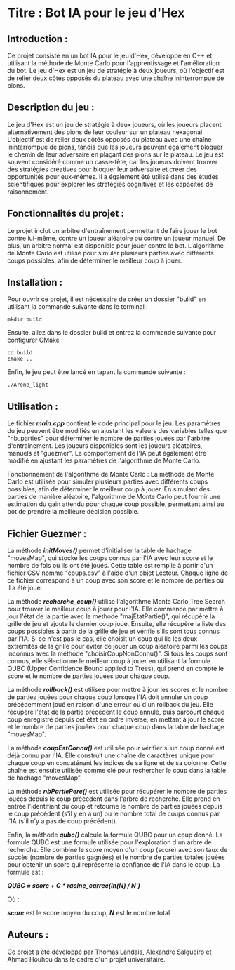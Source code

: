 # Titre : Bot IA pour le jeu d'Hex #

## Introduction : ##
Ce projet consiste en un bot IA pour le jeu d'Hex, développé en C++ et utilisant la méthode de Monte Carlo 
pour l'apprentissage et l'amélioration du bot. Le jeu d'Hex est un jeu de stratégie à deux joueurs, où 
l'objectif est de relier deux côtés opposés du plateau avec une chaîne ininterrompue de pions.

## Description du jeu : ##
Le jeu d'Hex est un jeu de stratégie à deux joueurs, où les joueurs placent alternativement des pions de 
leur couleur sur un plateau hexagonal. L'objectif est de relier deux côtés opposés du plateau avec une
chaîne ininterrompue de pions, tandis que les joueurs peuvent également bloquer le chemin de leur 
adversaire en plaçant des pions sur le plateau. Le jeu est souvent considéré comme un casse-tête, 
car les joueurs doivent trouver des stratégies créatives pour bloquer leur adversaire et créer des
opportunités pour eux-mêmes. Il a également été utilisé dans des études scientifiques pour explorer
les stratégies cognitives et les capacités de raisonnement.

## Fonctionnalités du projet : ##
Le projet inclut un arbitre d'entraînement permettant de faire jouer le bot contre lui-même, contre un joueur
aléatoire ou contre un joueur manuel. De plus, un arbitre normal est disponible pour jouer contre le bot.
L'algorithme de Monte Carlo est utilisé pour simuler plusieurs parties avec différents coups possibles, 
afin de déterminer le meilleur coup à jouer.

## Installation : ##
Pour ouvrir ce projet, il est nécessaire de créer un dossier "build" en utilisant la commande suivante dans
le terminal :

```
mkdir build
```

Ensuite, allez dans le dossier build et entrez la commande suivante pour configurer CMake :

```
cd build
cmake ..
```

Enfin, le jeu peut être lancé en tapant la commande suivante :

```
./Arene_light
```

## Utilisation : ##
Le fichier ***main.cpp*** contient le code principal pour le jeu. Les paramètres du jeu peuvent être modifiés 
en ajustant les valeurs des variables telles que "nb_parties" pour déterminer le nombre de parties jouées 
par l'arbitre d'entraînement. Les joueurs disponibles sont les joueurs aléatoires, manuels et "guezmer". 
Le comportement de l'IA peut également être modifié en ajustant les paramètres de l'algorithme de Monte Carlo.

Fonctionnement de l'algorithme de Monte Carlo :
La méthode de Monte Carlo est utilisée pour simuler plusieurs parties avec différents coups possibles, 
afin de déterminer le meilleur coup à jouer. En simulant des parties de manière aléatoire, l'algorithme 
de Monte Carlo peut fournir une estimation du gain attendu pour chaque coup possible, permettant ainsi au
bot de prendre la meilleure décision possible.

## Fichier Guezmer : ##
La méthode ***initMoves()*** permet d'initialiser la table de hachage "movesMap", qui stocke les coups connus par
l'IA avec leur score et le nombre de fois où ils ont été joués. Cette table est remplie à partir d'un fichier 
CSV nommé "coups.csv" à l'aide d'un objet Lecteur. Chaque ligne de ce fichier correspond à un coup avec son 
score et le nombre de parties où il a été joué.

La méthode ***recherche_coup()*** utilise l'algorithme Monte Carlo Tree Search pour trouver le meilleur coup à 
jouer pour l'IA. Elle commence par mettre à jour l'état de la partie avec la méthode "majEtatPartie()", qui 
récupère la grille de jeu et ajoute le dernier coup joué. Ensuite, elle récupère la liste des coups possibles 
à partir de la grille de jeu et vérifie s'ils sont tous connus par l'IA. Si ce n'est pas le cas, elle choisit 
un coup qui lie les deux extrémités de la grille pour éviter de jouer un coup aléatoire parmi les coups 
inconnus avec la méthode "choisirCoupNonConnu()". Si tous les coups sont connus, elle sélectionne le 
meilleur coup à jouer en utilisant la formule QUBC (Upper Confidence Bound applied to Trees), qui 
prend en compte le score et le nombre de parties jouées pour chaque coup.

La méthode ***rollback()***  est utilisée pour mettre à jour les scores et le nombre de parties jouées pour 
chaque coup lorsque l'IA doit annuler un coup précédemment joué en raison d'une erreur ou d'un rollback 
du jeu. Elle récupère l'état de la partie précédent le coup annulé, puis parcourt chaque coup enregistré 
depuis cet état en ordre inverse, en mettant à jour le score et le nombre de parties jouées pour chaque 
coup dans la table de hachage "movesMap".

La méthode ***coupEstConnu()*** est utilisée pour vérifier si un coup donné est déjà connu par l'IA.
Elle construit une chaîne de caractères unique pour chaque coup en concaténant les indices de sa ligne 
et de sa colonne. Cette chaîne est ensuite utilisée comme clé pour rechercher le coup dans la table de 
hachage "movesMap".

La méthode ***nbPartiePere()*** est utilisée pour récupérer le nombre de parties jouées depuis le coup précédent 
dans l'arbre de recherche. Elle prend en entrée l'identifiant du coup et retourne le nombre de parties jouées 
depuis le coup précédent (s'il y en a un) ou le nombre total de coups connus par l'IA (s'il n'y a pas de coup 
précédent).

Enfin, la méthode ***qubc()*** calcule la formule QUBC pour un coup donné. La formule QUBC est une formule 
utilisée pour l'exploration d'un arbre de recherche. Elle combine le score moyen d'un coup (score) avec 
son taux de succès (nombre de parties gagnées) et le nombre de parties totales jouées pour obtenir un 
score qui représente la confiance de l'IA dans le coup. La formule est :

***QUBC = score + C * racine_carree(ln(N) / N')***

Où :

***score*** est le score moyen du coup,
***N*** est le nombre total

## Auteurs : ##
Ce projet a été développé par Thomas Landais, Alexandre Salgueiro et Ahmad Houhou dans le cadre d'un projet 
universitaire.
